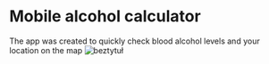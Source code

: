 # Mobile alcohol calculator

The app was created to quickly check blood alcohol levels and your location on the map
![beztytuł](https://user-images.githubusercontent.com/81774440/113357543-72eb1400-9344-11eb-8ba3-7d9f94fb99c0.png)
